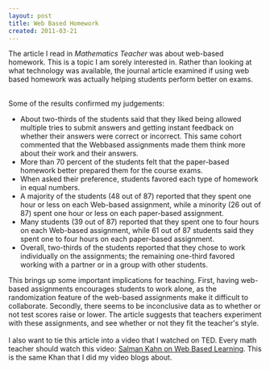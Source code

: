 ```yaml
---
layout: post
title: Web Based Homework
created: 2011-03-21
---
```

<p>The article I read in <i>Mathematics Teacher</i> was about web-based homework. This is a topic I am sorely interested in. Rather than looking at what technology was available, the journal article examined if using web based homework was actually helping students perform better on exams.</p>
<div>
	&nbsp;</div>
<div>
	Some of the results confirmed my judgements:</div>
<div>
	<div>
		<ul>
			<li>
				About two-thirds of the students said that they liked being allowed multiple tries to submit answers and getting instant feedback on whether their answers were correct or incorrect. This same cohort commented that the Webbased assignments made them think more about their work and their answers.</li>
			<li>
				More than 70 percent of the students felt that the paper-based homework better prepared them for the course exams.</li>
			<li>
				When asked their preference, students favored each type of homework in equal numbers.</li>
			<li>
				A majority of the students (48 out of 87) reported that they spent one hour or less on each Web-based assignment, while a minority (26 out of 87) spent one hour or less on each paper-based assignment.</li>
			<li>
				Many students (39 out of 87) reported that they spent one to four hours on each Web-based assignment, while 61 out of 87 students said they spent one to four hours on each paper-based assignment.</li>
			<li>
				Overall, two-thirds of the students reported that they chose to work individually on the assignments; the remaining one-third favored working with a partner or in a group with other students.</li>
		</ul>
		<div>
			This brings up some important implications for teaching. First, having web-based assignments encourages students to work alone, as the randomization feature of the web-based assignments make it difficult to collaborate. Secondly, there seems to be inconclusive data as to whether or not test scores raise or lower. The article suggests that teachers experiment with these assignments, and see whether or not they fit the teacher&#39;s style.</div>
	</div>
</div>
<div>
	&nbsp;</div>
<div>
	I also want to tie this article into a video that I watched on TED. Every math teacher should watch this video: <a href="http://www.ted.com/talks/salman_khan_let_s_use_video_to_reinvent_education.html">Salman Kahn on Web Based Learning</a>. This is the same Khan that I did my video blogs about.</div>
